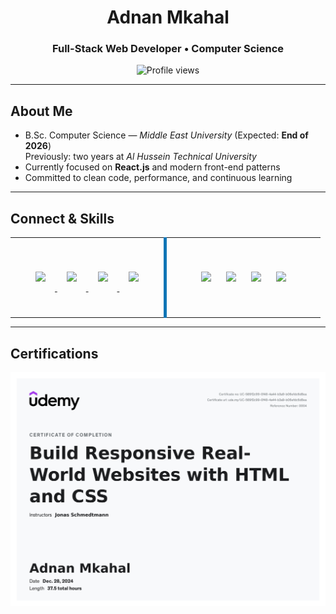 <h1 align="center">Adnan Mkahal</h1>
<h3 align="center">Full-Stack Web Developer • Computer Science</h3>

<p align="center">
  <img src="https://komarev.com/ghpvc/?username=adnan&label=Profile%20views&color=0e75b6&style=flat" alt="Profile views" />
</p>

<hr/>

## About Me
- B.Sc. Computer Science — <em>Middle East University</em> (Expected: <strong>End of 2026</strong>)  
  Previously: two years at <em>Al Hussein Technical University</em>  
- Currently focused on <strong>React.js</strong> and modern front-end patterns  
- Committed to clean code, performance, and continuous learning

<hr/>

## Connect & Skills

<table width="100%">
  <tr>
    <!-- Left: Connect -->
    <td align="center" width="50%" valign="middle" style="border-right: 5px solid #0e75b6; padding: 25px;">

  <p>
    <a href="https://www.linkedin.com/in/adnan-mkahal-90578731b/" target="_blank">
      <img src="https://skillicons.dev/icons?i=linkedin" height="64" style="margin:15px;" />
    </a>
    <a href="https://instagram.com/u6dln" target="_blank">
      <img src="https://skillicons.dev/icons?i=instagram" height="64" style="margin:15px;" />
    </a>
    <a href="https://discord.gg/k3sm" target="_blank">
      <img src="https://skillicons.dev/icons?i=discord" height="64" style="margin:15px;" />
    </a>
    <a href="mailto:adnan.pls2003@gmail.com" target="_blank">
      <img src="https://skillicons.dev/icons?i=gmail" height="64" style="margin:15px;" />
    </a>
  </p>

</td>

<!-- Right: Skills -->
<td align="center" width="50%" valign="middle" style="padding: 25px;">

  <p>
    <img src="https://skillicons.dev/icons?i=html,css,js" height="48" style="margin:10px;" />
    <img src="https://skillicons.dev/icons?i=php,flask,mysql" height="48" style="margin:10px;" />
    <img src="https://skillicons.dev/icons?i=wordpress,figma" height="48" style="margin:10px;" />
    <img src="https://skillicons.dev/icons?i=git,linux,python,java,c,cpp" height="48" style="margin:10px;" />
  </p>

</td>
  </tr>
</table>

<hr/>

## Certifications
<!-- Add your certifications here -->
![image alt](https://github.com/aDnanHXH/aDnanHXH/blob/main/Adnan%20Udemy%20HTML%20&%20CSS.jpg?raw=true)
